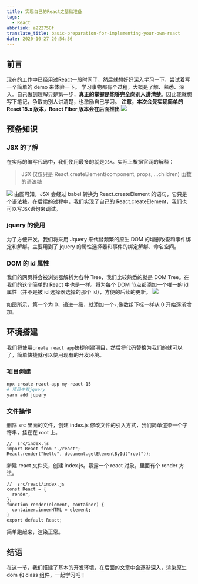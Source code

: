 ```yaml
---
title: 实现自己的React之基础准备
tags:
  - React
abbrlink: a222758f
translate_title: basic-preparation-for-implementing-your-own-react
date: 2020-10-27 20:54:36
---
```


## 前言

现在的工作中已经用过[React](https://reactjs.org/)一段时间了，然后就想好好深入学习一下，尝试着写一个简单的 demo 来体验一下。
学习事物都有个过程，大概是了解、熟悉、深入。自己做到理解只是第一步，**真正的掌握是能够完全向别人讲清楚**。因此我就想写下笔记，争取向别人讲清楚，也激励自己学习。
**注意，本次会先实现简单的 React 15.x 版本，React Fiber 版本会在后面推出**
![](https://cdn.jsdelivr.net/gh/kitety/blog_img/img/20201027205937.png)

<!-- more -->

## 预备知识

### JSX 的了解

在实际的编写代码中，我们使用最多的就是`JSX`。实际上根据官网的解释：

> JSX 仅仅只是 React.createElement(component, props, ...children) 函数的语法糖

![](https://cdn.jsdelivr.net/gh/kitety/blog_img/img/20201027211058.png)
由图可知，JSX 会经过 babel 转换为 React.createElement 的语句，它只是个语法糖。在后续的过程中，我们实现了自己的 React.createElement，我们也可以写`JSX`语句来调试。

### jquery 的使用

为了方便开发，我们将采用 Jquery 来代替频繁的原生 DOM 的增删改查和事件绑定和解绑。主要用到了 jquery 的属性选择器和事件的绑定解绑、命名空间。

<!-- 事件的绑定和解绑简单的 demo 可以看下面的 demo。 -->

### DOM 的 id 属性

我们的网页将会被浏览器解析为各种 Tree，我们比较熟悉的就是 DOM Tree。在我们的这个简单的 React 中也是一样。将为每个 DOM 节点都添加一个唯一的 id 属性（并不是被 id 选择器选择的那个 id），方便的后续的更新。
![](https://cdn.jsdelivr.net/gh/kitety/blog_img/img/20201027225232.png)

如图所示，第一个为 0，递进一级，就添加一个`-`,像数组下标一样从 0 开始逐渐增加。

## 环境搭建

我们将使用`create react app`快捷创建项目，然后将代码替换为我们的就可以了，简单快捷就可以使用现有的开发环境。

### 项目创建

```bash
npx create-react-app my-react-15
# 项目中有jquery
yarn add jquery
```

### 文件操作

删除 src 里面的文件，创建 index.js 修改文件的引入方式，我们简单渲染一个字符串，挂在在 root 上。

```tsx
//  src/index.js
import React from "./react";
React.render("hello", document.getElementById("root"));
```

新建 react 文件夹，创建 index.js。暴露一个 react 对象，里面有个 render 方法。

```tsx
//  src/react/index.js
const React = {
  render,
};
function render(element, container) {
  container.innerHTML = element;
}
export default React;
```

简单跑起来，渲染正常。

## 结语

在这一节，我们搭建了基本的开发环境，在后面的文章中会逐渐深入，渲染原生 dom 和 class 组件，一起学习吧！

